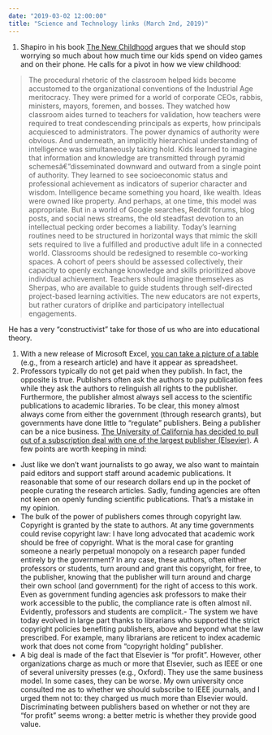 ```yaml
---
date: "2019-03-02 12:00:00"
title: "Science and Technology links (March 2nd, 2019)"
---
```




1. Shapiro in his book [The New Childhood](https://www.amazon.com/gp/product/B07CWNCKCB) argues that we should stop worrying so much about how much time our kids spend on video games and on their phone. He calls for a pivot in how we view childhood:<br/>

> The procedural rhetoric of the classroom helped kids become accustomed to the organizational conventions of the Industrial Age meritocracy. They were primed for a world of corporate CEOs, rabbis, ministers, mayors, foremen, and bosses. They watched how classroom aides turned to teachers for validation, how teachers were required to treat condescending principals as experts, how principals acquiesced to administrators. The power dynamics of authority were obvious. And underneath, an implicitly hierarchical understanding of intelligence was simultaneously taking hold. Kids learned to imagine that information and knowledge are transmitted through pyramid schemesâ€”disseminated downward and outward from a single point of authority. They learned to see socioeconomic status and professional achievement as indicators of superior character and wisdom. Intelligence became something you hoard, like wealth. Ideas were owned like property. And perhaps, at one time, this model was appropriate. But in a world of Google searches, Reddit forums, blog posts, and social news streams, the old steadfast devotion to an intellectual pecking order becomes a liability. Today&rsquo;s learning routines need to be structured in horizontal ways that mimic the skill sets required to live a fulfilled and productive adult life in a connected world. Classrooms should be redesigned to resemble co-working spaces. A cohort of peers should be assessed collectively, their capacity to openly exchange knowledge and skills prioritized above individual achievement. Teachers should imagine themselves as Sherpas, who are available to guide students through self-directed project-based learning activities. The new educators are not experts, but rather curators of driplike and participatory intellectual engagements.



He has a very &ldquo;constructivist&rdquo; take for those of us who are into educational theory.
1. With a new release of Microsoft Excel, [you can take a picture of a table](https://www.microsoft.com/en-us/microsoft-365/blog/2019/02/28/new-to-microsoft-365-in-february-advance-security-and-empower-a-modern-workplace/#excel) (e.g., from a research article) and have it appear as spreadsheet.
1. Professors typically do not get paid when they publish. In fact, the opposite is true. Publishers often ask the authors to pay publication fees while they ask the authors to relinguish all rights to the publisher. Furthermore, the publisher almost always sell access to the scientific publications to academic libraries. To be clear, this money almost always come from either the government (through research grants), but governments have done little to &ldquo;regulate&rdquo; publishers. Being a publisher can be a nice business. [The University of California has decided to pull out of a subscription deal with one of the largest publisher (Elsevier)](https://www.universityofcalifornia.edu/press-room/uc-terminates-subscriptions-worlds-largest-scientific-publisher-push-open-access-publicly). A few points are worth keeping in mind:

- Just like we don&rsquo;t want journalists to go away, we also want to maintain paid editors and support staff around academic publications. It reasonable that some of our research dollars end up in the pocket of people curating the research articles. Sadly, funding agencies are often not keen on openly funding scientific publications. That&rsquo;s a mistake in my opinion.
- The bulk of the power of publishers comes through copyright law. Copyright is granted by the state to authors. At any time governments could revise copyright law: I have long advocated that academic work should be free of copyright. What is the moral case for granting someone a nearly perpetual monopoly on a research paper funded entirely by the government? In any case, these authors, often either professors or students, turn around and grant this copyright, for free, to the publisher, knowing that the publisher will turn around and charge their own school (and government) for the right of access to this work. Even as government funding agencies ask professors to make their work accessible to the public, the compliance rate is often almost nil. Evidently, professors and students are complicit.- The system we have today evolved in large part thanks to librarians who supported the strict copyright policies benefiting publishers, above and beyond what the law prescribed. For example, many librarians are reticent to index academic work that does not come from &ldquo;copyright holding&rdquo; publisher.
- A big deal is made of the fact that Elsevier is &ldquo;for profit&rdquo;. However, other organizations charge as much or more that Elsevier, such as IEEE or one of several university presses (e.g., Oxford). They use the same business model. In some cases, they can be worse. My own university once consulted me as to whether we should subscribe to IEEE journals, and I urged them not to: they charged us much more than Elsevier would. Discriminating between publishers based on whether or not they are &ldquo;for profit&rdquo; seems wrong: a better metric is whether they provide good value.



